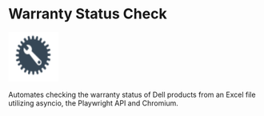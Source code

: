 # Warranty Status Check
 <img src="logo.svg" height="100" width="100"> 
<p>Automates checking the warranty status of Dell products from an Excel file utilizing asyncio, the Playwright API and Chromium.</p>
